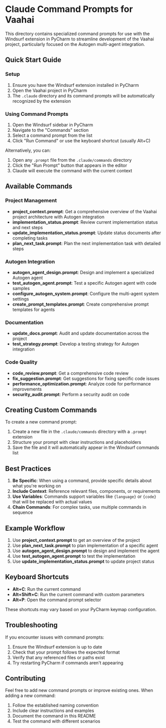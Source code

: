 # Claude Command Prompts for Vaahai

This directory contains specialized command prompts for use with the Windsurf extension in PyCharm to streamline development of the Vaahai project, particularly focused on the Autogen multi-agent integration.

## Quick Start Guide

### Setup

1. Ensure you have the Windsurf extension installed in PyCharm
2. Open the Vaahai project in PyCharm
3. The `.claude` directory and its command prompts will be automatically recognized by the extension

### Using Command Prompts

1. Open the Windsurf sidebar in PyCharm
2. Navigate to the "Commands" section
3. Select a command prompt from the list
4. Click "Run Command" or use the keyboard shortcut (usually Alt+C)

Alternatively, you can:

1. Open any `.prompt` file from the `.claude/commands` directory
2. Click the "Run Prompt" button that appears in the editor
3. Claude will execute the command with the current context

## Available Commands

### Project Management

- **project_context.prompt**: Get a comprehensive overview of the Vaahai project architecture with Autogen integration
- **implementation_status.prompt**: Review current implementation status and next steps
- **update_implementation_status.prompt**: Update status documents after completing tasks
- **plan_next_task.prompt**: Plan the next implementation task with detailed steps

### Autogen Integration

- **autogen_agent_design.prompt**: Design and implement a specialized Autogen agent
- **test_autogen_agent.prompt**: Test a specific Autogen agent with code samples
- **configure_autogen_system.prompt**: Configure the multi-agent system settings
- **create_prompt_templates.prompt**: Create comprehensive prompt templates for agents

### Documentation

- **update_docs.prompt**: Audit and update documentation across the project
- **test_strategy.prompt**: Develop a testing strategy for Autogen integration

### Code Quality

- **code_review.prompt**: Get a comprehensive code review
- **fix_suggestion.prompt**: Get suggestions for fixing specific code issues
- **performance_optimization.prompt**: Analyze code for performance improvements
- **security_audit.prompt**: Perform a security audit on code

## Creating Custom Commands

To create a new command prompt:

1. Create a new file in the `.claude/commands` directory with a `.prompt` extension
2. Structure your prompt with clear instructions and placeholders
3. Save the file and it will automatically appear in the Windsurf commands list

## Best Practices

1. **Be Specific**: When using a command, provide specific details about what you're working on
2. **Include Context**: Reference relevant files, components, or requirements
3. **Use Variables**: Commands support variables like `{language}` or `{code}` that will be replaced with actual values
4. **Chain Commands**: For complex tasks, use multiple commands in sequence

## Example Workflow

1. Use **project_context.prompt** to get an overview of the project
2. Use **plan_next_task.prompt** to plan implementation of a specific agent
3. Use **autogen_agent_design.prompt** to design and implement the agent
4. Use **test_autogen_agent.prompt** to test the implementation
5. Use **update_implementation_status.prompt** to update project status

## Keyboard Shortcuts

- **Alt+C**: Run the current command
- **Alt+Shift+C**: Run the current command with custom parameters
- **Alt+P**: Open the command prompt selector

These shortcuts may vary based on your PyCharm keymap configuration.

## Troubleshooting

If you encounter issues with command prompts:

1. Ensure the Windsurf extension is up to date
2. Check that your prompt follows the expected format
3. Verify that any referenced files or paths exist
4. Try restarting PyCharm if commands aren't appearing

## Contributing

Feel free to add new command prompts or improve existing ones. When adding a new command:

1. Follow the established naming convention
2. Include clear instructions and examples
3. Document the command in this README
4. Test the command with different scenarios
